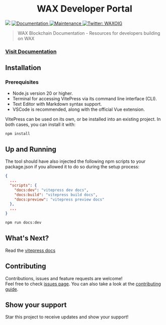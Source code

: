 <h1 align="center">WAX Developer Portal</h1>
<p>
  <img src="https://img.shields.io/badge/node-%3E%3D20.0.0-blue.svg" />
  <a href="https://github.com/wax-office-of-inspector-general/wax-developer/wiki" target="_blank">
    <img alt="Documentation" src="https://img.shields.io/badge/documentation-yes-brightgreen.svg" />
  </a>
  <a href="https://github.com/wax-office-of-inspector-general/wax-developer/graphs/commit-activity" target="_blank">
    <img alt="Maintenance" src="https://img.shields.io/badge/Maintained%3F-yes-green.svg" />
  </a>
  <a href="https://twitter.com/WAXOIG" target="_blank">
    <img alt="Twitter: WAXOIG" src="https://img.shields.io/twitter/follow/WAXOIG.svg?style=social" />
  </a>
</p>

> WAX Blockchain Documentation - Resources for developers building on WAX

### [Visit Documentation](https://developer.wax.io/)

## Installation

### Prerequisites
- Node.js version 20 or higher.
- Terminal for accessing VitePress via its command line interface (CLI).
- Text Editor with Markdown syntax support.
- VSCode is recommended, along with the official Vue extension.

VitePress can be used on its own, or be installed into an existing project. In both cases, you can install it with:

```sh
npm install
```

## Up and Running

The tool should have also injected the following npm scripts to your package.json if you allowed it to do so during the setup process:

```json
{
  ...
  "scripts": {
    "docs:dev": "vitepress dev docs",
    "docs:build": "vitepress build docs",
    "docs:preview": "vitepress preview docs"
  },
  ...
}
````

```sh
npm run docs:dev
```

## What's Next?

Read the [vitepress docs](https://vitepress.dev/guide/getting-started#what-s-next)

## Contributing

Contributions, issues and feature requests are welcome!<br />Feel free to check [issues page](https://github.com/wax-office-of-inspector-general/wax-developer/issues). You can also take a look at the [contributing guide](https://github.com/wax-office-of-inspector-general/wax-developer/wiki/2-Contribution-Guides).

## Show your support

Star this project to receive updates and show your support!
